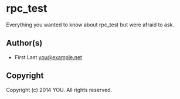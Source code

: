 # rpc_test #

Everything you wanted to know about rpc_test but were afraid to ask.

## Author(s) ##

* First Last <you@example.net>

## Copyright ##

Copyright (c) 2014 YOU.  All rights reserved.

